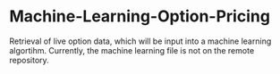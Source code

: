 # Machine-Learning-Option-Pricing
Retrieval of live option data, which will be input into a machine learning algortihm. Currently, the machine learning file is not on the remote repository.
